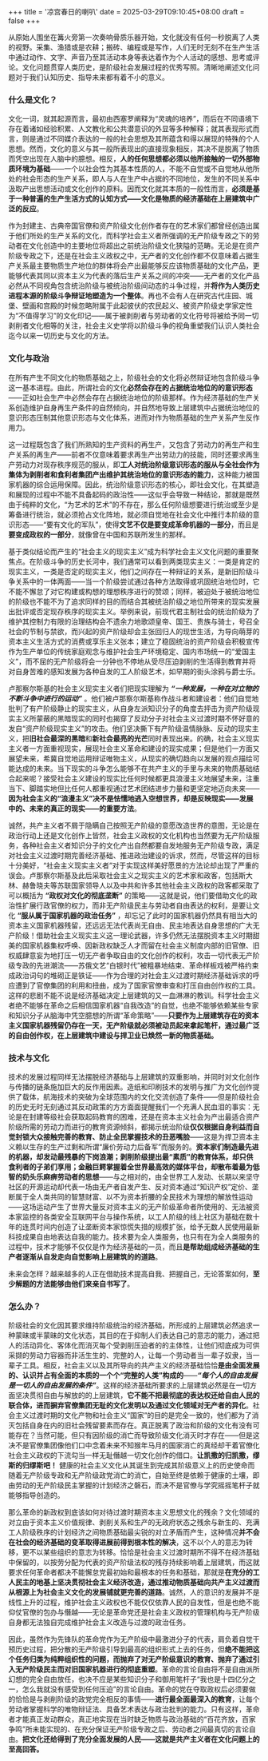 +++
title = '凉宫春日的喇叭'
date = 2025-03-29T09:10:45+08:00
draft = false
+++

从原始人围坐在篝火旁第一次奏响骨质乐器开始，文化就没有任何一秒脱离了人类的视野。采集、渔猎或是农耕；搬砖、编程或是写作，人们无时无刻不在生产生活中通过动作、文字、声音乃至其活动本身等表达着作为个人活动的感想、思考或评论。文化问题贯穿人类历史，是阶级社会发展过程的优秀写照。清晰地阐述文化问题对于我们认知历史、指导未来都有着不小的意义。

### 什么是文化？

文化一词，就其起源而言，最初由西塞罗阐释为“灵魂的培养”，而后在不同语境下存在着诸如经验积累、人文教化和公共潜意识的外显等多种解释；就其表现形式而言，则是通过不同媒介表达的一般的社会思想及其所蕴含和得以展现的特殊的个人思想。然而，文化的意义与其一般所表现出的直接现象相反，其决不是脱离了物质而凭空出现在人脑中的臆想。相反，**人的任何思想都必须以他所接触的一切外部物质环境为基础**——一个以社会性为其基本性质的人，不能不自觉或不自觉地从他所处的社会形态的生产关系，即人与人在生产中占据的不同地位，发生的不同关系中汲取产出思想活动或文化创作的原料。因而文化就其本质的一般性而言，**必须是基于一种普遍的生产生活方式的认知方式——文化是物质的经济基础在上层建筑中广泛的反应**。

作为封建主、古典帝国官僚和资产阶级文化创作者存在的艺术家们都曾经创造出属于他们所处的生产关系的文化，而科学社会主义者所强调的无产阶级专政之下的劳动者在文化创造中的主要地位将超出之前统治阶级文化狭隘的范畴。无论是在资产阶级专政之下，还是在社会主义政权之中，无产者的文化创作都不仅意味着占据生产关系最主要物质生产地位的群体将会产出最能够反应该物质基础的文化产品，更能够代表其同以资本主义为代表的落后生产关系之间的冲突——无产者的文化产品必然从不同视角包含统治阶级与被统治阶级间动态的斗争过程，并**将作为人类历史进程本源的阶级斗争辩证地塑造为一个整体**。再也不会有人在研究古代庄园、城堡、壁画和宫殿的时候忽略附属于此起彼伏的农民起义、被资产阶级史学家定性为“不值得学习”的文化印记——属于被剥削者与劳动者的文化符号将被给予同一切剥削者文化相等的关注，社会主义史学将以阶级斗争的视角重塑我们认识人类社会迄今以来一切历史与文化的方法。

### 文化与政治

在所有产生不同文化的物质基础之上，阶级社会的文化将必然辩证地包含阶级斗争这一基本进程。由此，所谓社会的文化**必然会存在的占据统治地位的的意识形态**——正如社会生产中必然会存在占据统治地位的阶级那样。作为经济基础的生产关系创造维护自身再生产条件的自然倾向，并自然地导致上层建筑中占据统治地位的意识形态压制其他意识形态与文化体系，进而对作为物质基础的生产关系产生反作用力。

这一过程既包含了我们所熟知的生产资料的再生产，又包含了劳动力的再生产和生产关系的再生产——前者不仅意味着要求再生产出劳动力的技能，同时还要求再生产劳动力对现存秩序规范的服从，即**工人对统治阶级意识形态的服从与全社会作为集体为剥削者和食利者集团产出维护其统治地位的意识形态的能力**，这种能力被国家机器的综合运用保障。因此，统治阶级意识形态的核心，即社会文化，在其塑造和展现的过程中不能不具备起码的政治性——这似乎会导致一种结论，那就是既然由于纯粹的文化，“为艺术的艺术”的不存在，那么任何阶级想要进行统治或至少是筹备进行统治，就必须抢占文化阵地，就必须自觉地在社会文化中推行本阶级的意识形态——“要有文化的军队”，使得**文艺不仅是要变成革命机器的一部分**，而且是**要变成政权的一部分**，就像曾在中国和苏联所发生的那样。

基于类似结论而产生的“社会主义的现实主义”成为科学社会主义文化问题的重要聚焦点。在阶级斗争的历史长河中，我们通常可以看到两类现实主义：一类是肯定的现实主义，一类是否定的现实主义，他们之间存在一种辩证的关系，是新旧阶级斗争关系中的一体两面——当一个阶级尝试通过各种方法取得或巩固统治地位时，它不能不懈怠了对它构建或构想的理想秩序进行的赞颂；同样，被迫处于被统治地位的阶级也不能不为了追求同样的目的而结合其被统治阶级之地位所带来的现实发展出批评或否定现存秩序的现实主义。举例来说，前现代君主制社会的统治阶级为了维护其控制力有限的治理结构会不遗余力地歌颂皇帝、国王、贵族与骑士，号召全社会的节制与禁欲，而兴起的资产阶级却会主张回归人的现世生活，为导向萌芽的资本主义生活方式的消费或享乐主义张本；建立了稳固统治的资产阶级会积极宣传作为生产单位的传统家庭观念与维护社会生产环境稳定、国内市场统一的“爱国主义”，而不屈的无产阶级将会一分钟也不停地从受尽压迫剥削的生活得到教育并将对自身苦难的感知发展为各种自发的工人阶级艺术，如早期的街头涂鸦与爵士乐。

卢那察尔斯基的社会主义现实主义者们把现实理解为 ***“一种发展，一种在对立物的不断斗争中进行的运动”*** 。他们被卢那察尔斯基称作战斗者和建设者：他们自觉地批判了有产阶级静止的现实主义，从自身左派知识分子的角度去抨击为资产阶级现实主义所蒙蔽的黑暗现实的同时也揭穿了反动分子对社会主义过渡时期不怀好意的发自“资产阶级现实主义”的攻击。他们坚决撕下有产阶级温情脉脉、反动的现实主义，把**旧社会最深的黑暗**和**新社会最亮的光芒**同时表现出来。的确，社会主义现实主义者一方面重视现实，展现社会主义革命和建设的现实成果；但是他们一方面又展望未来，希冀自觉地运用辩证唯物主义，从现实的确切趋向以发展的观点描绘可能达成的未来。当下现实的斗争怎么能够不在共产主义的手里与未来的物质基础结合起来呢？接受社会主义建设的现实比任何时候都更具浪漫主义地展望未来，注重当下、脚踏实地但比任何人都重视通过艺术团结进步力量和更坚定地迈向未来——**因为社会主义的“浪漫主义”决不是怯懦地逃入空想世界，却是反映现实——发展中的、未来的真正的现实——的重要方法**。

诚然，共产主义者不屑于隐瞒自己按照无产阶级的意愿改造世界的意图，无论是在政治行动上还是文化创作上皆然，社会主义政权的文化机构也当然要为无产阶级服务，各种社会主义者知识分子的文化产出自然都要自发地服务无产阶级专政，满足对社会主义过渡时期完善经济基础、推进政治建设的诉求，然而，尽管这样的目标十分美好，“社会主义现实主义者”对于实现这样美好愿景的方法论却出现了严重的误会。卢那察尔斯基及此后采取社会主义之现实主义的艺术家和政客，包括斯大林、赫鲁晓夫等苏联国家领导人以及中共和许多其他社会主义政权的政客都采取了可以概括为 **“政权对文化的彻底垄断”** 的策略——这就是说，他们要借助文化的政治性扩展行政官僚的权力，而非无产阶级民主与劳动者自由表达的权利，是要让文化 **“服从属于国家机器的政治任务”** ，却忘记了此时的国家机器仍然具有相当大的资本主义国家机器残留，还远远无法代表尚无自由、民主地表达自身思想的广大无产阶级！借助社会主义现实主义这一理论武器，许多仍然无法摆脱资本主义时期甜美的国家机器集权呼唤、因新政权缺乏人才而留在社会主义制度内部的旧官僚、旧权威肆意妄为地打压一切无产者争取自由的文化创作的权利，攻击一切代表无产阶级专政的先进潮流——苏俄文艺“白银时代”被粗暴地结束、革命样板戏被严格约束成政治词句的堆砌正是铁证——作为合理的对社会主义过渡时期经济基础诉求的呼应遭到了官僚集团的利用和扭曲，成为了国家官僚审查和打压自由创作权的工具。这样的悲剧不能不说是经济基础决定上层建筑的又一血淋淋的教训。科学社会主义者绝不能够在革命之后相信国家机器“自我改造”的自觉，也绝不能够依赖某些专家和知识分子从脑海中凭空臆想的所谓“革命策略”——**只要作为上层建筑存在的资本主义国家机器残留仍存在一天，无产阶级就必须被动员起来拿起笔杆，通过最广泛的自由创作权，在上层建筑中建设与捍卫业已焕然一新的物质基础。**

### 技术与文化

技术的发展过程同样无法摆脱经济基础与上层建筑的双重影响，并同时对文化创作与传播的链条施加巨大的反作用因素。造纸和印刷技术的发明与推广为文化创作提供了载体，航海技术的突破为全球范围内的文化交流创造了条件——但是阶级社会的历史无时无刻通过其反动政策的方方面面提醒我们一个充满人民血泪的事实：无论是在封建等级社会获取起码教育的困难，还是在资本主义社会为产出最适合资产阶级所需的劳动力而进行的教育资源倾斜，都揭示统治阶级**仅仅根据自身利益而自觉封锁大众接触完善的教育、防止全民掌握技术的丑恶嘴脸**——这是为捍卫资本主义赖以生存的生产过剩和所谓“廉价劳动力后备军”而服务的。**资本家们制造最先进的机器，却发动最残暴的下岗浪潮；剥削阶级提出最“素质”的教育体系，却只供食利者的子弟们享用；金融巨鳄掌握着全世界最高效的媒体平台，却散布着最为低智的奶头乐麻痹劳动者的思想**——与之相对的，由全世界工人发动、长期以来坚守社区的开源运动却代表一场由无产者自发产生、反对资本通过“知识产权”定价、垄断属于全人类共同的智慧财富、以不为资本折腰的全民技术为理想的解放性运动——这场运动产生了世界大量反对资本主义的无产阶级革命者所使用的、无法被资本家监控的各类安全互联网平台与操作系统，以工人阶级的线上社区为基础在数十年的连贯时间内创造了让垄断资本家惊慌失措的规模扩张，给予无数人民使用最新科技成果自由地表达自我的能力。技术要为全人类服务，也只有在为全人类服务的过程中，技术才能够不仅仅是作为经济基础的一员，而且**是帮助组成经济基础的生产者逐渐从自发走向自觉影响上层建筑的的道路**。

未来会怎样？越来越多的人正在借助技术提高自我、把握自己，无论答案如何，**至少解题的方法能够由他们来亲自书写了**。

### 怎么办？

阶级社会的文化因其要求维持阶级统治的经济基础，所形成的上层建筑必然追求一种蒙昧或半蒙昧的文化状态，其目的在于抑制人们表达自己的意志的能力，通过把人的活动异化、客体化而消灭每个受剥削压迫者的的主体性，让他们彻底成为可供采撷的劳动力容器而非活生生的、完整的人，让每一个劳动者当一辈子奴隶，当一辈子工具。相反，社会主义以及其所导向的共产主义的经济基础恰恰**是由全面发展的、认识并占有全面的本质的一个个“完整的人类”构成的**——***“每个人的自由发展是一切人的自由发展的条件”***。这样的经济基础所要求的上层建筑必然是在一切方面坚决贯彻自由与解放的的上层建筑，**它不能不把最彻底的表达权还给自由人民的联合体，进而摒弃官僚集团无耻的文化发明以及通过文化领域对无产者的异化**。社会主义过渡时期的文化产物和社会主义“国家”的目的是完全一致的，他们都为了消灭包括自身在内的旧社会残留要素而存在。真正脱离了政治和阶级的文化有没有可能存在？当然可能，但只有因阶级的消亡而导致阶级文化消灭时才存在——但是这决不是官僚集团像他们口中念着未来不知猴年马月的国家消亡的真经却干着官僚化社会主义政权的下流勾当一样无耻僭越一切文化创作的借口。**让凯撒的归凯撒，缪斯的归缪斯吧！** 健康的社会主义文化从其诞生到完成其阶级意义上的历史使命而随着无产阶级专政和无产阶级政党消亡的消亡，自始至终是依赖于健康的土壤，即由劳动的无产阶级民主掌握的计划经济之磐石，而决不是官僚与学究摇摇笔杆子就能够指导创造的。

那么革命的新政权到底该如何对待过渡时期资本主义思想文化的残余？文化领域的对立由于资本主义价值规律、剥削关系和生产的无政府状态之残余与新生的、充满工人阶级秩序的计划经济之间物质基础最尖锐的对立矛盾而产生，这种情况**并不会在社会的经济基础的变革取得进展前得到根本性的解决**，这不以个人的意志为转移，更不以某些组织的意志为转移。恰恰是社会主义过渡时期所不得不在经济基础中保留的，以按劳分配为代表的资产阶级法权的残存持续影响着上层建筑，而这就要求任何革命者都决不能懈怠党最初始和最根本的任务和基础，那就是**在充分的工人民主的地基上坚决贯彻社会主义经济改造，通过推动物质基础向共产主义过渡而从根源上为社会主义文化的发展铺就更完善的道路**。诚然，人的意识的发展并不是线性上升的过程，维护社会主义政权也不能仅仅依靠人民的自发性，但是也绝不能仰仗官僚的包办与僭越——无论是革命党还是社会主义政权的管理机构与无产阶级自身都无法独自完成维护社会主义改造与过渡的政治任务。

因此，虽然作为先锋队的革命党作为无产阶级中最激进分子的代表，肩负着自觉干预历史过程，把分散的无产阶级引导到最高的组织形式上去的任务，但**绝不能把这个任务归类为纯粹组织性的问题，而抛弃了对无产阶级意识的教育、抛弃了通过引入无产阶级民主而对旧国家机器进行的彻底重塑**。革命的言论自由将不是自由派所幻想的完全自由放任，也决不应是某些知识分子和御用笔杆子“我也是十四亿分之一，怎么我就没有感受到任何压迫”的言论自由。革命的党在夺取政权后必须要做的恰恰是与剥削阶级的政党完全相反的事情——**进行最全面最深入的教育**，让每个劳动者掌握科学的唯物辩证法、具备艺术表达与政治批判的能力。只有这样，革命者才能真正发动群众，真正地实现在当时缺乏物质与政治基础的“百花齐放，百家争鸣”所未能实现的、在充分保证无产阶级专政之后、劳动者之间最真切的言论自由。**把文化还给得到了充分全面发展的人民——这就是共产主义者在文化问题上的至高回答。**


